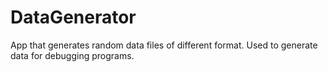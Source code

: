 # DataGenerator
App that generates random data files of different format. Used to generate data for debugging programs.
